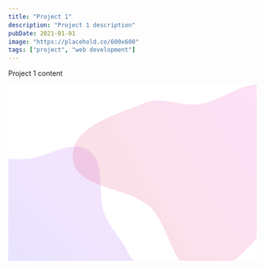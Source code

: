 ```yaml
---
title: "Project 1"
description: "Project 1 description"
pubDate: 2021-01-01
image: "https://placehold.co/600x600"
tags: ["project", "web development"]
---
```


Project 1 content

![Project 1 image](/src//assets/background.svg)
